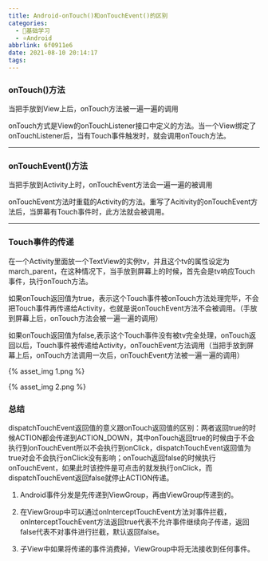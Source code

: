 ```yaml
---
title: Android-onTouch()和onTouchEvent()的区别
categories:
  - 🌙基础学习
  - ⭐Android
abbrlink: 6f0911e6
date: 2021-08-10 20:14:17
tags:
---
```


### onTouch()方法

当把手放到View上后，onTouch方法被一遍一遍的调用

onTouch方式是View的onTouchListener接口中定义的方法。当一个View绑定了onTouchListener后，当有Touch事件触发时，就会调用onTouch方法。

***

### onTouchEvent()方法

当把手放到Activity上时，onTouchEvent方法会一遍一遍的被调用

onTouchEvent方法时重载的Activity的方法。重写了Acitivity的onTouchEvent方法后，当屏幕有Touch事件时，此方法就会被调用。

<!--more-->

***

### Touch事件的传递

在一个Activity里面放一个TextView的实例tv，并且这个tv的属性设定为march_parent，在这种情况下，当手放到屏幕上的时候，首先会是tv响应Touch事件，执行onTouch方法。

如果onTouch返回值为true，表示这个Touch事件被onTouch方法处理完毕，不会把Touch事件再传递给Activity，也就是说onTouchEvent方法不会被调用。（手放到屏幕上后，onTouch方法会被一遍一遍的调用）

如果onTouch返回值为false,表示这个Touch事件没有被tv完全处理，onTouch返回以后，Touch事件被传递给Activity，onTouchEvent方法调用（当把手放到屏幕上后，onTouch方法调用一次后，onTouchEvent方法被一遍一遍的调用）

{% asset_img 1.png %}

{% asset_img 2.png %}

### 总结

dispatchTouchEvent返回值的意义跟onTouch返回值的区别：两者返回true的时候ACTION都会传递到ACTION_DOWN，其中onTouch返回true的时候由于不会执行到onTouchEvent所以不会执行到onClick，dispatchTouchEvent返回值为true对会不会执行onClick没有影响；onTouch返回false的时候执行onTouchEvent，如果此时该控件是可点击的就发执行onClick，而dispatchTouchEvent返回false就停止ACTION传递。

1. Android事件分发是先传递到ViewGroup，再由ViewGroup传递到的。

2. 在ViewGroup中可以通过onInterceptTouchEvent方法对事件拦截，onInterceptTouchEvent方法返回true代表不允许事件继续向子传递，返回false代表不对事件进行拦截，默认返回false。

3. 子View中如果将传递的事件消费掉，ViewGroup中将无法接收到任何事件。
